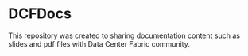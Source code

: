 # DCFDocs
This repository was created to sharing documentation content such as slides and pdf files with Data Center Fabric community.
